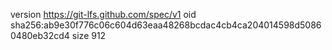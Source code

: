 version https://git-lfs.github.com/spec/v1
oid sha256:ab9e30f776c06c604d63eaa48268bcdac4cb4ca204014598d50860480eb32cd4
size 912
